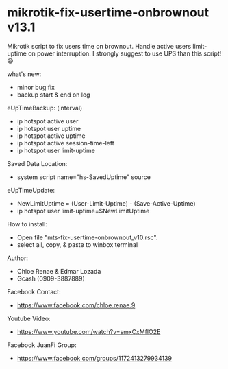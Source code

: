 # mikrotik-fix-usertime-onbrownout v13.1
Mikrotik script to fix users time on brownout.
Handle active users limit-uptime on power interruption.
I strongly suggest to use UPS than this script! 😅

what's new:
- minor bug fix
- backup start & end on log

eUpTimeBackup: (interval)
- ip hotspot active user
- ip hotspot user uptime
- ip hotspot active uptime
- ip hotspot active session-time-left
- ip hotspot user limit-uptime

Saved Data Location:
- system script name="hs-SavedUptime" source

eUpTimeUpdate:
- NewLimitUptime = (User-Limit-Uptime) - (Save-Active-Uptime)
- ip hotspot user limit-uptime=$NewLimitUptime

How to install:
- Open file "mts-fix-usertime-onbrownout_v10.rsc".
- select all, copy, & paste to winbox terminal

Author:
- Chloe Renae & Edmar Lozada
- Gcash (0909-3887889)

Facebook Contact:
- https://www.facebook.com/chloe.renae.9

Youtube Video:
- https://www.youtube.com/watch?v=smxCxMflO2E

Facebook JuanFi Group:
- https://www.facebook.com/groups/1172413279934139
